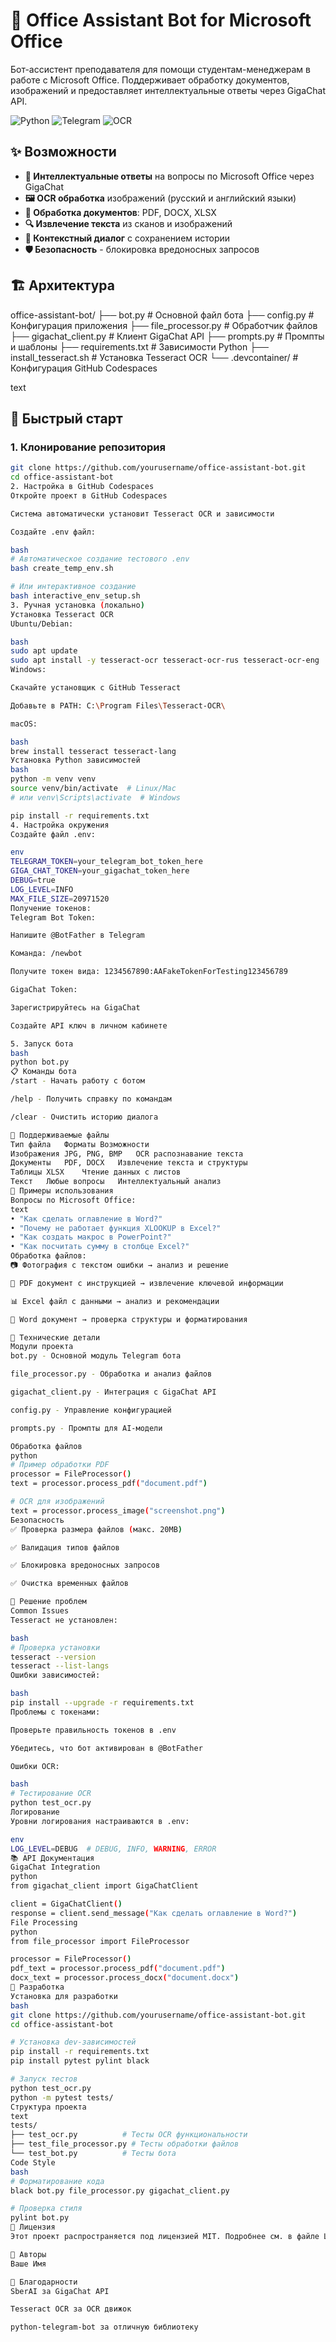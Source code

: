 # 🤖 Office Assistant Bot for Microsoft Office

Бот-ассистент преподавателя для помощи студентам-менеджерам в работе с Microsoft Office. Поддерживает обработку документов, изображений и предоставляет интеллектуальные ответы через GigaChat API.

![Python](https://img.shields.io/badge/Python-3.11+-blue.svg)
![Telegram](https://img.shields.io/badge/Telegram-Bot-blue.svg)
![OCR](https://img.shields.io/badge/OCR-Tesseract-green.svg)

## ✨ Возможности

- **📝 Интеллектуальные ответы** на вопросы по Microsoft Office через GigaChat
- **🖼️ OCR обработка** изображений (русский и английский языки)
- **📄 Обработка документов**: PDF, DOCX, XLSX
- **🔍 Извлечение текста** из сканов и изображений
- **💬 Контекстный диалог** с сохранением истории
- **🛡️ Безопасность** - блокировка вредоносных запросов

## 🏗️ Архитектура
office-assistant-bot/
├── bot.py # Основной файл бота
├── config.py # Конфигурация приложения
├── file_processor.py # Обработчик файлов
├── gigachat_client.py # Клиент GigaChat API
├── prompts.py # Промпты и шаблоны
├── requirements.txt # Зависимости Python
├── install_tesseract.sh # Установка Tesseract OCR
└── .devcontainer/ # Конфигурация GitHub Codespaces

text

## 🚀 Быстрый старт

### 1. Клонирование репозитория

```bash
git clone https://github.com/yourusername/office-assistant-bot.git
cd office-assistant-bot
2. Настройка в GitHub Codespaces
Откройте проект в GitHub Codespaces

Система автоматически установит Tesseract OCR и зависимости

Создайте .env файл:

bash
# Автоматическое создание тестового .env
bash create_temp_env.sh

# Или интерактивное создание
bash interactive_env_setup.sh
3. Ручная установка (локально)
Установка Tesseract OCR
Ubuntu/Debian:

bash
sudo apt update
sudo apt install -y tesseract-ocr tesseract-ocr-rus tesseract-ocr-eng
Windows:

Скачайте установщик с GitHub Tesseract

Добавьте в PATH: C:\Program Files\Tesseract-OCR\

macOS:

bash
brew install tesseract tesseract-lang
Установка Python зависимостей
bash
python -m venv venv
source venv/bin/activate  # Linux/Mac
# или venv\Scripts\activate  # Windows

pip install -r requirements.txt
4. Настройка окружения
Создайте файл .env:

env
TELEGRAM_TOKEN=your_telegram_bot_token_here
GIGA_CHAT_TOKEN=your_gigachat_token_here
DEBUG=true
LOG_LEVEL=INFO
MAX_FILE_SIZE=20971520
Получение токенов:
Telegram Bot Token:

Напишите @BotFather в Telegram

Команда: /newbot

Получите токен вида: 1234567890:AAFakeTokenForTesting123456789

GigaChat Token:

Зарегистрируйтесь на GigaChat

Создайте API ключ в личном кабинете

5. Запуск бота
bash
python bot.py
📋 Команды бота
/start - Начать работу с ботом

/help - Получить справку по командам

/clear - Очистить историю диалога

📁 Поддерживаемые файлы
Тип файла	Форматы	Возможности
Изображения	JPG, PNG, BMP	OCR распознавание текста
Документы	PDF, DOCX	Извлечение текста и структуры
Таблицы	XLSX	Чтение данных с листов
Текст	Любые вопросы	Интеллектуальный анализ
🎯 Примеры использования
Вопросы по Microsoft Office:
text
• "Как сделать оглавление в Word?"
• "Почему не работает функция XLOOKUP в Excel?"
• "Как создать макрос в PowerPoint?"
• "Как посчитать сумму в столбце Excel?"
Обработка файлов:
📷 Фотография с текстом ошибки → анализ и решение

📄 PDF документ с инструкцией → извлечение ключевой информации

📊 Excel файл с данными → анализ и рекомендации

📝 Word документ → проверка структуры и форматирования

🔧 Технические детали
Модули проекта
bot.py - Основной модуль Telegram бота

file_processor.py - Обработка и анализ файлов

gigachat_client.py - Интеграция с GigaChat API

config.py - Управление конфигурацией

prompts.py - Промпты для AI-модели

Обработка файлов
python
# Пример обработки PDF
processor = FileProcessor()
text = processor.process_pdf("document.pdf")

# OCR для изображений
text = processor.process_image("screenshot.png")
Безопасность
✅ Проверка размера файлов (макс. 20MB)

✅ Валидация типов файлов

✅ Блокировка вредоносных запросов

✅ Очистка временных файлов

🐛 Решение проблем
Common Issues
Tesseract не установлен:

bash
# Проверка установки
tesseract --version
tesseract --list-langs
Ошибки зависимостей:

bash
pip install --upgrade -r requirements.txt
Проблемы с токенами:

Проверьте правильность токенов в .env

Убедитесь, что бот активирован в @BotFather

Ошибки OCR:

bash
# Тестирование OCR
python test_ocr.py
Логирование
Уровни логирования настраиваются в .env:

env
LOG_LEVEL=DEBUG  # DEBUG, INFO, WARNING, ERROR
📚 API Документация
GigaChat Integration
python
from gigachat_client import GigaChatClient

client = GigaChatClient()
response = client.send_message("Как сделать оглавление в Word?")
File Processing
python
from file_processor import FileProcessor

processor = FileProcessor()
pdf_text = processor.process_pdf("document.pdf")
docx_text = processor.process_docx("document.docx")
🤝 Разработка
Установка для разработки
bash
git clone https://github.com/yourusername/office-assistant-bot.git
cd office-assistant-bot

# Установка dev-зависимостей
pip install -r requirements.txt
pip install pytest pylint black

# Запуск тестов
python test_ocr.py
python -m pytest tests/
Структура проекта
text
tests/
├── test_ocr.py          # Тесты OCR функциональности
├── test_file_processor.py # Тесты обработки файлов
└── test_bot.py          # Тесты бота
Code Style
bash
# Форматирование кода
black bot.py file_processor.py gigachat_client.py

# Проверка стиля
pylint bot.py
📄 Лицензия
Этот проект распространяется под лицензией MIT. Подробнее см. в файле LICENSE.

👥 Авторы
Ваше Имя

🙏 Благодарности
SberAI за GigaChat API

Tesseract OCR за OCR движок

python-telegram-bot за отличную библиотеку
